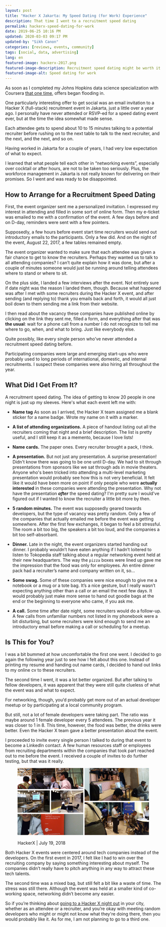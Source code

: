 ```yaml
---
layout: post
title: "Hacker X Jakarta: My Speed Dating (for Work) Experience"
description: That time I went to a recruitment speed dating
permalink: hackerx-speed-dating-for-work
date: 2019-06-25 10:16 PM
updated: 2020-03-03 09:17 PM
updated-by: "Sikh Canon"
categories: [reviews, events, community]
tags: [social, data, advertising]
lang: en
featured-image: hackerx-2017.png
featured-image-description: Recruitment speed dating might be worth it
featured-image-alt: Speed dating for work
---
```


<div class="mb-4 lead">As soon as I completed my Johns Hopkins data science specialization with Coursera <a href="https://www.coursera.org/specializations/jhu-data-science" class="blue">that one time</a>, offers began flooding in.</div>

One particularly interesting offer to get social was an email invitation to a Hacker X (full-stack) recruitment event in Jakarta, just a little over a year ago. I personally have never attended or RSVP-ed for a speed dating event ever, but at the time the idea somewhat made sense. 

Each attendee gets to spend about 10 to 15 minutes talking to a potential recruiter before rushing on to the next table to talk to the next recruiter, and the next, and the next, and so on.  

Having worked in Jakarta for a couple of years, I had very low expectation of what to expect. 

I learned that what people tell each other in “networking events”, especially over cocktail or after hours, are not to be taken too seriously. Plus, the workforce management in Jakarta is not really known for delivering on their promises. So I went and was ready to be disappointed.

<div class="mt-4 mb-4"><h2><span class="grey">How to Arrange for a Recruitment Speed Dating</span></h2></div>

First, the event organizer sent me a personalized invitation. I expressed my interest in attending and filled in some sort of online form. Then my e-ticket was emailed to me with a confirmation of the event. A few days before and on D-day, reminders were sent with a few pointers. 

Supposedly, a few hours before event start time recruiters would send out introductory emails to the participants. Only a few did. And on the night of the event, August 22, 2017, a few tables remained empty. 

The event organizer wanted to make sure that each attendee was given a fair chance to get to know the recruiters. Perhaps they wanted us to talk to all attending companies? I can’t quite explain how it was done, but after a couple of minutes someone would just be running around telling attendees where to stand or where to sit. 

On the plus side, I landed a few interviews after the event. Not entirely sure if date night was the reason I landed them, though. Because what happened was after I met with some recruiters during the Hacker X event, and after sending (and replying to) thank you emails back and forth, it would all just boil down to them sending me a link from their website.

I then read about the vacancy these companies have published online by clicking on the link they sent me, filled a form, and everything after that was **the usual**: wait for a phone call from a number I do not recognize to tell me where to go, when, and what to bring. Just like everybody else. 

Quite possibly, like every single person who’ve never attended a recruitment speed dating before.

Participating companies were large and emerging start-ups who were probably used to long periods of international, domestic, and internal recruitments. I suspect these companies were also hiring all throughout the year. 

<div class="mt-4 mb-4"><h2><span class="grey">What Did I Get From It?</span></h2></div>

A recruitment speed dating. The idea of getting to know 20 people in one night is just up my sleeves. Here's what each event left me with:

* <b><span class="grey">Name tag</span></b> As soon as I arrived, the Hacker X team assigned me a blank sticker for a name badge. Wrote my name on it with a marker. 

* <b><span class="grey">A list of attending organizations.</span></b> A piece of handout listing out all the recruiters coming that night and a brief description. The list is pretty useful, and I still keep it as a memento, because I love lists!

* <b><span class="grey">Name cards.</span></b> The paper ones. Every recruiter brought a pack, I think.

* <b><span class="grey">A presentation.</span></b> But not just any presentation. A surprise presentation! Didn't know there was going to be one until D-day. We had to sit through presentations from sponsors like we sat through ads in movie theaters. Anyone who's been tricked into attending a multi-level marketing presentation would probably see how this is not very beneficial. It felt like it would have been more on point if only people who were **actually interested** in these companies were attending the presentation. Why not have the presentation **_after_** the speed dating? I'm pretty sure I would've figured out if I wanted to know the recruiter a little bit more by then.

* <b><span class="grey">5 random minutes.</span></b> The event was supposedly geared towards developers, but the type of vacancy was pretty random. Only a few of the companies that actually emailed me before the event was getting somewhere. After the first few exchanges, it began to feel a bit stressful. The room a bit too big, the speakers a bit too loud, and the companies a bit too self-absorbant.

* <b><span class="grey">Dinner.</span></b> Late in the night, the event organizers started handing out dinner. I probably wouldn’t have eaten anything if I hadn’t loitered to listen to Tokopedia staff talking about a regular networking event held at their new headquarters. The way the ```pizza``` boxes were lined up gave me the impression that the food was only for employees. An entire dinner pack had a recruiter’s name and company written on it, so…

* <b><span class="grey">Some swag.</span></b> Some of these companies were nice enough to give me a notebook or a mug or a tote bag. It’s a nice gesture, but I really wasn’t expecting anything other than a call or an email the next few days. It would probably just make more sense to hand out goodie bags at the end or the beginning to everyone who came, if you ask me.

* <b><span class="grey">A call.</span></b> Some time after date night, some recruiters would do a follow-up. A few calls from unfamiliar numbers not listed in my phonebook were a bit disturbing, but some recruiters were kind enough to send me an introductory email before making a call or scheduling for a meetup.

<div class="mt-4 mb-4"><h2><span class="grey">Is This for You?</span></h2></div>

I was a bit bummed at how uncomfortable the first one went. I decided to go again the following year just to see how I felt about this one. Instead of printing my resume and handing out name cards, I decided to hand out links to my online cv to these recruiters. 

The second time I went, it was a lot better organized. But after talking to fellow developers, it was apparent that they were still quite clueless of what the event was and what to expect. 

For networking, though, you’d probably get more out of an actual developer meetup or by participating at a local community program. 

But still, not a lot of female developers were taking part. The ratio was maybe around 1 female developer every 5 attendees. The previous year it was closer to 1 in 8. This time, however, the food was better, the drinks were better. Even the Hacker X team gave a better presentation about the event. 

I proceeded to invite every single person I talked to during that event to become a LinkedIn contact. A few human resources staff or employees from recruiting departments within the companies that took part reached out to me before the event. I received a couple of invites to do further testing, but that was it really. 

<figure class="figure-img img-fluid rounded mt-4 mb-4">
  <img src="/assets/image/hackerx-2018.png" class="figure-img img-fluid rounded" alt="My second hacker X event">
  <p class="alpha">HackerX | July 19, 2018</p>
</figure>

Both Hacker X events were centered around tech companies instead of the developers. On the first event in 2017, I felt like I had to win over the recruiting company by saying something interesting about myself. The companies didn’t really have to pitch anything in any way to attract these tech talents. 

The second time was a mixed bag, but still felt a bit like a waste of time. The stress was still there. Although the event was held at a smaller kind of co-working space, networking didn’t become any easier. 

So if you’re thinking about <a href="https://hackerx.org/" class="pinklink">going to a Hacker X night out</a> in your city, whether as an attendee or a recruiter, and you’re okay with meeting random developers who might or might not know what they're doing there, then you would probably like it. As for me, I am not planning to go to a third one. 
